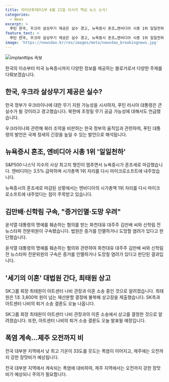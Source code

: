 ```yaml
---
title: 라이브투데이1부 6월 21일 이시각 핵심 뉴스 소식!
categories:
  - News
excerpt: >
  푸틴 한국, 우크라 살상무기 제공은 실수 경고, 뉴욕증시 혼조…엔비디아 시총 1위 일일천하, 김만배·신학림 구속…증거인멸·도망 우려, 세기의 이혼 대법원 간다…최태원 상고 노소영 아트센터 나비 관장과 이혼 소송, 폭염 계속…제주 오전까지 비 - 푸틴 발언, 미국 증시 등 다양한 뉴스 속 소식들을 신속하게 파악하세요.
feature_text: >
  푸틴 한국, 우크라 살상무기 제공은 실수 경고, 뉴욕증시 혼조…엔비디아 시총 1위 일일천하, 김만배·신학림 구속…증거인멸·도망 우려, 세기의 이혼 대법원 간다…최태원 상고 노소영 아트센터 나비 관장과 이혼 소송, 폭염 계속…제주 오전까지 비 - 푸틴 발언, 미국 증시 등 다양한 뉴스 속 소식들을 신속하게 파악하세요.
image: 'https://newsdao.kr/res/images/meta/newsdao_breakingnews.jpg'
---
```


<p><img src="https://newsdao.kr/res/images/meta/newsdao_breakingnews.jpg" alt="implanttips 속보" /></p>

<p>한국의 이슈부터 미국 뉴욕증시까지 다양한 정보를 제공하는 블로거로서 다양한 주제를 다뤄보겠습니다.</p>

<h2 data-ke-size="size26">한국, 우크라 살상무기 제공은 실수?</h2>

<p data-ke-size="size16">한국 정부가 우크라이나에 대한 무기 지원 가능성을 시사하자, 푸틴 러시아 대통령은 큰 실수가 될 것이라고 경고했습니다. 북한에 초정밀 무기 공급 가능성에 대해서도 언급했습니다.</p>

<p data-ke-size="size16">우크라이나와 관련해 북러 조약을 비판하는 한국 정부의 움직임과 관련하여, 푸틴 대통령의 발언은 국제 정세의 긴장을 높일 수 있는 발언으로 해석됩니다.</p>

<h2 data-ke-size="size26">뉴욕증시 혼조, 엔비디아 시총 1위 '일일천하'</h2>

<p data-ke-size="size16">S&P500·나스닥 지수의 사상 최고치 행진이 멈추면서 뉴욕증시가 혼조세로 마감했습니다. 엔비디아는 3.5% 급락하며 시가총액 1위 자리를 다시 마이크로소프트에 내주었습니다.</p>

<p data-ke-size="size16">뉴욕증시의 혼조세로 마감된 상황에서는 엔비디아의 시가총액 1위 자리를 다시 마이크로소프트에 내주었다는 점이 주목받고 있습니다. </p>

<h2 data-ke-size="size26">김만배·신학림 구속, "증거인멸·도망 우려"</h2>

<p data-ke-size="size16">윤석열 대통령의 명예를 훼손하는 혐의를 받는 화천대유 대주주 김만배 씨와 신학림 전 뉴스타파 전문위원이 구속됐습니다. 법원은 증거를 인멸하거나 도망할 염려가 있다고 판단했습니다.</p>

<p data-ke-size="size16">윤석열 대통령의 명예를 훼손하는 혐의와 관련하여 화천대유 대주주 김만배 씨와 신학림 전 뉴스타파 전문위원의 구속은 증거를 인멸하거나 도망칠 염려가 있다고 판단된 결과입니다. </p>

<h2 data-ke-size="size26">'세기의 이혼' 대법원 간다, 최태원 상고</h2>

<p data-ke-size="size16">SK그룹 회장 최태원이 아트센터 나비 관장과 이혼 소송 중인 것으로 알려졌습니다. 최태원은 1조 3,800억 원이 넘는 재산분할 결정에 불복해 상고장을 제출했습니다. SK측과 아트센터 나비의 퇴거 소송 결론도 오늘 나옵니다.</p>

<p data-ke-size="size16">SK그룹 회장 최태원이 아트센터 나비 관장과의 이혼 소송에서 상고를 결정한 것으로 알려졌습니다. 또한, 아트센터 나비의 퇴거 소송 결론도 오늘 발표될 예정입니다. </p>

<h2 data-ke-size="size26">폭염 계속…제주 오전까지 비</h2>

<p data-ke-size="size16">전국 대부분 지역에서 낮 최고 기온이 33도를 웃도는 폭염이 이어지고, 제주에는 오전까지 강한 장맛비가 예상됩니다.</p>

<p data-ke-size="size16">전국 대부분 지역에서 계속되는 폭염에 대비하여, 제주 지역에서는 오전까지 강한 장맛비가 예상되니 주의가 필요합니다.</p>

